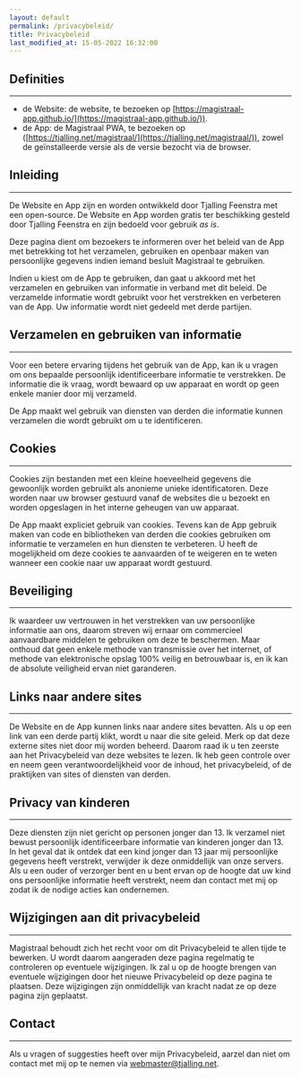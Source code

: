 ```yaml
---
layout: default
permalink: /privacybeleid/
title: Privacybeleid
last_modified_at: 15-05-2022 16:32:00
---
```


## Definities
---
- de Website: de website, te bezoeken op [https://magistraal-app.github.io/](https://magistraal-app.github.io/)).
- de App: de Magistraal PWA, te bezoeken op ([https://tjalling.net/magistraal/](https://tjalling.net/magistraal/)), zowel de geïnstalleerde versie als de versie bezocht via de browser.

## Inleiding
---
De Website en App zijn en worden ontwikkeld door Tjalling Feenstra met een open-source. De Website en App worden gratis ter beschikking gesteld door Tjalling Feenstra en zijn bedoeld voor gebruik *as is*.

Deze pagina dient om bezoekers te informeren over het beleid van de App met betrekking tot het verzamelen, gebruiken en openbaar maken van persoonlijke gegevens indien iemand besluit Magistraal te gebruiken.

Indien u kiest om de App te gebruiken, dan gaat u akkoord met het verzamelen en gebruiken van informatie in verband met dit beleid. De verzamelde informatie wordt gebruikt voor het verstrekken en verbeteren van de App. Uw informatie wordt niet gedeeld met derde partijen.


## Verzamelen en gebruiken van informatie
---
Voor een betere ervaring tijdens het gebruik van de App, kan ik u vragen om ons bepaalde persoonlijk identificeerbare informatie te verstrekken. De informatie die ik vraag, wordt bewaard op uw apparaat en wordt op geen enkele manier door mij verzameld.

De App maakt wel gebruik van diensten van derden die informatie kunnen verzamelen die wordt gebruikt om u te identificeren.

## Cookies
---
Cookies zijn bestanden met een kleine hoeveelheid gegevens die gewoonlijk worden gebruikt als anonieme unieke identificatoren. Deze worden naar uw browser gestuurd vanaf de websites die u bezoekt en worden opgeslagen in het interne geheugen van uw apparaat.

De App maakt expliciet gebruik van cookies. Tevens kan de App gebruik maken van code en bibliotheken van derden die cookies gebruiken om informatie te verzamelen en hun diensten te verbeteren. U heeft de mogelijkheid om deze cookies te aanvaarden of te weigeren en te weten wanneer een cookie naar uw apparaat wordt gestuurd.

## Beveiliging
---
Ik waardeer uw vertrouwen in het verstrekken van uw persoonlijke informatie aan ons, daarom streven wij ernaar om commercieel aanvaardbare middelen te gebruiken om deze te beschermen. Maar onthoud dat geen enkele methode van transmissie over het internet, of methode van elektronische opslag 100% veilig en betrouwbaar is, en ik kan de absolute veiligheid ervan niet garanderen.

## Links naar andere sites
---
De Website en de App kunnen links naar andere sites bevatten. Als u op een link van een derde partij klikt, wordt u naar die site geleid. Merk op dat deze externe sites niet door mij worden beheerd. Daarom raad ik u ten zeerste aan het Privacybeleid van deze websites te lezen. Ik heb geen controle over en neem geen verantwoordelijkheid voor de inhoud, het privacybeleid, of de praktijken van sites of diensten van derden.

## Privacy van kinderen
---
Deze diensten zijn niet gericht op personen jonger dan 13. Ik verzamel niet bewust persoonlijk identificeerbare informatie van kinderen jonger dan 13. In het geval dat ik ontdek dat een kind jonger dan 13 jaar mij persoonlijke gegevens heeft verstrekt, verwijder ik deze onmiddellijk van onze servers. Als u een ouder of verzorger bent en u bent ervan op de hoogte dat uw kind ons persoonlijke informatie heeft verstrekt, neem dan contact met mij op zodat ik de nodige acties kan ondernemen.

## Wijzigingen aan dit privacybeleid
---
Magistraal behoudt zich het recht voor om dit Privacybeleid te allen tijde te bewerken. U wordt daarom aangeraden deze pagina regelmatig te controleren op eventuele wijzigingen. Ik zal u op de hoogte brengen van eventuele wijzigingen door het nieuwe Privacybeleid op deze pagina te plaatsen. Deze wijzigingen zijn onmiddellijk van kracht nadat ze op deze pagina zijn geplaatst.

## Contact
---
Als u vragen of suggesties heeft over mijn Privacybeleid, aarzel dan niet om contact met mij op te nemen via [webmaster@tjalling.net](mailto:webmaster@tjalling.net).